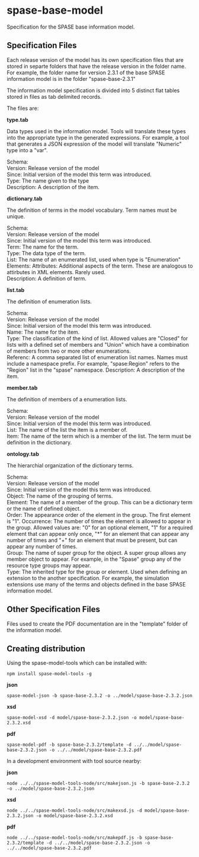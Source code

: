# spase-base-model
Specification for the SPASE base information model.

## Specification Files

Each release version of the model has its own specification files that are stored in separte folders that have the release version in the folder name.
For example, the folder name for version 2.3.1 of the base SPASE information model is in the folder "spase-base-2.3.1"

The information model specification is divided into 5 distinct flat tables stored in files as tab delimited records. 

The files are:

**type.tab**

Data types used in the information model. Tools will translate these types into the appropriate type in the generated 
expressions. For example, a tool that generates a JSON expression of the model will translate "Numeric" type into a "var".

Schema:<br>
   Version: Release version of the model<br>
   Since: Initial version of the model this term was introduced.<br>
   Type: The name given to the type<br>
   Description: A description of the item.
   
**dictionary.tab**

The definition of terms in the model vocabulary. Term names must be unique.

Schema:<br>
   Version: Release version of the model<br>
   Since: Initial version of the model this term was introduced.<br>
   Term: The name for the term.<br>
   Type: The data type of the term.<br>
   List: The name of an enumerated list, used when type is "Enumeration"<br>
   Elements: 
   Attributes:   Additional aspects of the term. These are analogous to attirbutes in XML elements. Rarely used.<br>
   Description: A definition of term.
   

**list.tab**

The definition of enumeration lists.

Schema:<br>
   Version: Release version of the model<br>
   Since: Initial version of the model this term was introduced.<br>
   Name: The name for the item.<br>
   Type: The classification of the kind of list. Allowed values are "Closed" for lists with a defined set of members and "Union" which have a combination of members from two or more other enumerations.<br>
   Referenc: A comma separated list of enumeration list names. Names must include a namespace prefix. For example, "spase:Region" refers to the "Region" list in the "spase" namespace.
   Description: A description of the item.

**member.tab**

The definition of members of a enumeration lists.

Schema:<br>
   Version: Release version of the model<br>
   Since: Initial version of the model this term was introduced.<br>
   List: The name of the list the item is a member of.<br>
   Item: The name of the term which is a member of the list. The term must be definition in the dictionary.

**ontology.tab**

The hierarchial organization of the dictionary terms.

Schema:<br>
   Version: Release version of the model<br>
   Since: Initial version of the model this term was introduced.<br>
   Object: The name of the grouping of terms.<br>
   Element: The name of a member of the group. This can be a dictionary term or the name of defined object.<br>
   Order: The appearance order of the element in the group. The first element is "1".
   Occurrence: The number of times the element is allowed to appear in the group. Allowed values are: "0" for an optional element, "1" for a required element that can appear only once, "*" for an element that can appear any number of times and "+" for an element that must be present, but can appear any number of times.<br>
   Group: The name of super group for the object. A super group allows any member object to appear. For example, in the "Spase" group any of the resource type groups may appear.<br>
   Type: The inherited type for the group or element. Used when defining an extension to the another specification. For example, the simulation extensions use many of the terms and objects defined in the base SPASE information model.<br>
   
## Other Specification Files
Files used to create the PDF documentation are in the "template" folder of the information model. 

## Creating distribution
Using the spase-model-tools which can be installed with:

`npm install spase-model-tools -g`

**json**

`spase-model-json -b spase-base-2.3.2 -o ../model/spase-base-2.3.2.json`

**xsd**

`spase-model-xsd -d model/spase-base-2.3.2.json -o model/spase-base-2.3.2.xsd`

**pdf**

`spase-model-pdf -b spase-base-2.3.2/template -d ../../model/spase-base-2.3.2.json -o ../../model/spase-base-2.3.2.pdf`

In a development environment with tool source nearby:

**json**

`node ../../spase-model-tools-node/src/makejson.js -b spase-base-2.3.2 -o ../model/spase-base-2.3.2.json`

**xsd**

`node ../../spase-model-tools-node/src/makexsd.js -d model/spase-base-2.3.2.json -o model/spase-base-2.3.2.xsd`

**pdf**

`node ../../spase-model-tools-node/src/makepdf.js -b spase-base-2.3.2/template -d ../../model/spase-base-2.3.2.json -o ../../model/spase-base-2.3.2.pdf`

